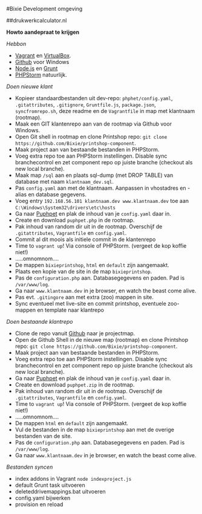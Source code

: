 #Bixie Development omgeving

##drukwerkcalculator.nl

**Howto aandepraat te krijgen**

_Hebbon_

* [Vagrant](https://www.vagrantup.com) en [VirtualBox](https://www.virtualbox.org/wiki/Downloads).
* [Github](https://windows.github.com) voor Windows
* [Node.js](http://nodejs.org) en [Grunt](http://gruntjs.com)
* [PHPStorm](https://www.jetbrains.com/phpstorm/) natuurlijk.

_Doen nieuwe klant_

* Kopieer standaardbestanden uit dev-repo: `phphet/config.yaml`, `.gitattributes`, `.gitignore`, `Gruntfile.js`,
 `package.json`, `syncfromrepo.sh`, deze readme en de `Vagrantfile` in map met klantnaam (rootmap).
* Maak een GIT klantenrepo aan van de rootmap via Github voor Windows.
* Open Git shell in rootmap en clone Printshop repo: `git clone https://github.com/Bixie/printshop-component`.
* Maak project aan van bestaande bestanden in PHPStorm.
* Voeg extra repo toe aan PHPStorm instellingen. Disable sync branchecontrol en zet component repo op juiste branche (checkout als new local branche).
* Maak map `/sql` aan en plaats sql-dump (met DROP TABLE) van database met naam `klantnaam_dev.sql`.
* Pas `config.yaml` aan met de klantnaam. Aanpassen in vhostadres en -alias en database gegevens.
* Voeg entry `192.168.56.101 klantnaam.dev www.klantnaam.dev` toe aan `C:\Windows\System32\drivers\etc\hosts`
* Ga naar [Puphpet](https://puphpet.com) en plak de inhoud van je `config.yaml` daar in.
* Create en download `puphpet.php` in de rootmap.
* Pak inhoud van random dir uit in de rootmap. Overschijf de `.gitattributes`, `Vagrantfile`
 en `config.yaml`.
* Commit al dit moois als initiele commit in de klantenrepo
* Time to `vagrant up`! Via console of PHPStorm. (vergeet de kop koffie niet!)
* .....omnomnom....
* De mappen `bixieprintshop`, `html` en `default` zijn aangemaakt.
* Plaats een kopie van de site in de map `bixieprintshop`.
* Pas de `configuration.php` aan. Databasegegevens en paden. Pad is `/var/www/log`.
* Ga naar `www.klantnaam.dev` in je browser, en watch the beast come alive.
* Pas evt. `.gitingore` aan met extra (zoo) mappen in site.
* Sync eventueel met live-site en commit printshop, eventuele zoo-mappen en template naar klantrepo

_Doen bestaande klantrepo_

* Clone de repo vanuit [Github](https://github.com/Bixie) naar je projectmap.
* Open de Github Shell in de nieuwe map (rootmap) en clone Printshop repo: `git clone https://github.com/Bixie/printshop-component`.
* Maak project aan van bestaande bestanden in PHPStorm.
* Voeg extra repo toe aan PHPStorm instellingen. Disable sync branchecontrol en zet component repo op juiste branche (checkout als new local branche).
* Ga naar [Puphpet](https://puphpet.com) en plak de inhoud van je `config.yaml` daar in.
* Create en download `puphpet.zip` in de rootmap.
* Pak inhoud van random dir uit in de rootmap. Overschijf de `.gitattributes`, `Vagrantfile` en `config.yaml`.
* Time to `vagrant up`! Via console of PHPStorm. (vergeet de kop koffie niet!)
* .....omnomnom....
* De mappen `html` en `default` zijn aangemaakt.
* Vul de bestanden in de map `bixieprintshop` aan met de overige bestanden van de site.
* Pas de `configuration.php` aan. Databasegegevens en paden. Pad is `/var/www/log`.
* Ga naar `www.klantnaam.dev` in je browser, en watch the beast come alive.

_Bestanden syncen_

* index addons in Vagrant `node indexproject.js`
* default Grunt task uitvoeren
* deleteddrivemappings.bat uitvoeren
* config.yaml bijwerken
* provision en reload
